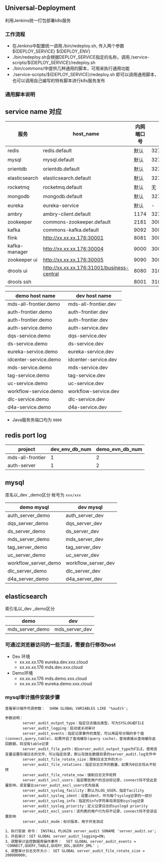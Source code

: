 ## Universal-Deployment

利用Jenkins统一打包部署k8s服务

### 工作流程 
* 在Jenkins中配置统一调用./bin/redeploy.sh, 传入两个参数${DEPLOY_SERVICE} ${DEPLOY_ENV}
* ./bin/redeploy.sh会根据DEPLOY_SERVICE指定的名称，调用./service-scripts/${DEPLOY_SERVICE}/redeploy.sh
* ./bin/commons/中提供几种通用的脚本，可用来执行通用功能
* ./service-scripts/${DEPLOY_SERVICE}/redeploy.sh 即可以调用通用脚本，也可以调用自己编写的特有脚本进行k8s服务发布

### 通用脚本说明


## service name 对应

| 服务                | host_name |    内网端口号|  port | 
| --- | --- | --- | ---|
| redis             |  redis.default               |默认| 32701 |
| mysql             |  mysql.default               |默认| 32700|
| orientdb          |  orientdb.default            |默认| 32702,32703 |
| elasticsearch     |  elasticsearch.default       |默认| 32704,32705 |
| rocketmq          |  rocketmq.default            |默认| 无 |
| mongodb           |  mongodb.default             |默认| 32706 |
| eureka            |  eureka-service              |默认|  -     |     
| ambry             |  ambry-client.default        |1174| 32708  |
| zookeeper          | commons-zookeeper.default   |2181|30002|
| kafka                |commons-kafka.default       |9092|30003|
| flink             |http://xx.xx.xx.176:30001        |8081|30001 |
| kafka-manager        |http://xx.xx.xx.176:30004     |9000|30004|
| zookeeper ui        |http://xx.xx.xx.176:30005      |9090|30005|       
| drools ui         |http://xx.xx.xx.176:31001/business-central|8080|31001|
| drools ssh         |                              |8001|31002|


| demo host name| dev host name |
| --- | --- | 
| mds-all-frontier.demo | mds-all-frontier.dev |
| auth-frontier.demo    | auth-frontier.dev |
| auth-frontier.demo    | auth-frontier.dev |
| auth-service.demo     | auth-service.dev |
| dqs-service.demo      | dqs-service.dev |
| ds-service.demo       | ds-service.dev |
| eureka-service.demo   | eureka-service.dev |
| idcenter-service.demo | idcenter-service.dev |
| mds-service.demo      | mds-service.dev |
| tag-service.demo      | tag-service.dev |
| uc-service.demo       | uc-service.dev |
| workflow-service.demo | workflow-service.dev | 
| dlc-service.demo      | dlc-service.dev | 
| d4a-service.demo      | d4a-service.dev | 

* Java服务务端口均为 `8080`




## redis port log

| project | dev_env_db_num |  demo_evn_db_num | 
| ---     | --- | --- |
| mds-all-frontier  | 1  | 2 |
| auth-server       | 1  | 2 |
 


## mysql

库名以_dev _demo区分 帐号为 `xxx/xxx`

| demo mysql | dev mysql | 
| --- | --- |
| auth_server_demo     | auth_server_dev      |
| dqs_server_demo      | dqs_server_dev       |
| ds_server_demo       | ds_server_dev        |
| mds_server_demo      | mds_server_dev       |
| tag_server_demo      | tag_server_dev       |
| uc_server_demo       | uc_server_dev        |
| workflow_server_demo | workflow_server_dev  |
| dlc_server_demo      | dlc_server_dev       |
| d4a_server_demo      | d4a_server_dev       |

## elasticsearch

索引名以_dev _demo区分 

| demo | dev | 
| --- | --- |
| mds_server_demo | mds_server_dev |



### 可通过浏览器访问的一些页面，需要自行修改host
- Dev 环境
    * xx.xx.xx.176 eureka.dev.xxx.cloud
    * xx.xx.xx.176 mds.dev.xxx.cloud
- Demo环境
    * xx.xx.xx.176 mds.demo.xxx.cloud
    * xx.xx.xx.176 eureka.demo.xxx.cloud


### mysql审计插件安装步骤

```
查看审计插件可调参数：  SHOW GLOBAL VARIABLES LIKE '%audi%'; 

参数说明：
        server_audit_output_type：指定日志输出类型，可为SYSLOG或FILE
        server_audit_logging：启动或关闭审计
        server_audit_events：指定记录事件的类型，可以用逗号分隔的多个值(connect,query,table)，如果开启了查询缓存(query cache)，查询直接从查询缓存返回数据，将没有table记录
        server_audit_file_path：如server_audit_output_type为FILE，使用该变量设置存储日志的文件，可以指定目录，默认存放在数据目录的server_audit.log文件中
        server_audit_file_rotate_size：限制日志文件的大小
        server_audit_file_rotations：指定日志文件的数量，如果为0日志将从不轮转
        server_audit_file_rotate_now：强制日志文件轮转
        server_audit_incl_users：指定哪些用户的活动将记录，connect将不受此变量影响，该变量比server_audit_excl_users优先级高
        server_audit_syslog_facility：默认为LOG_USER，指定facility
        server_audit_syslog_ident：设置ident，作为每个syslog记录的一部分
        server_audit_syslog_info：指定的info字符串将添加到syslog记录
        server_audit_syslog_priority：定义记录日志的syslogd priority
        server_audit_excl_users：该列表的用户行为将不记录，connect将不受该设置影响
        server_audit_mode：标识版本，用于开发测试

1、执行安装 命令： INSTALL PLUGIN server_audit SONAME 'server_audit.so';
2、开启审计：SET GLOBAL server_audit_logging=ON;
3、调整审计监控数据库操作事件：  SET GLOBAL server_audit_events = 'CONNECT,QUERY,TABLE,QUERY_DDL,QUERY_DML' ;
4、调整审计日志文件大小： SET GLOBAL server_audit_file_rotate_size = 200000000;

```

